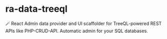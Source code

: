 # ra-data-treeql
🪄 React Admin data provider and UI scaffolder for TreeQL-powered REST APIs like PHP-CRUD-API. Automatic admin for your SQL databases.
